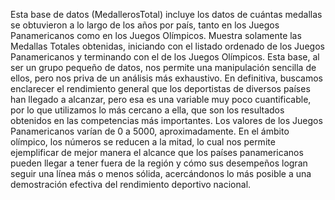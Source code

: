 Esta base de datos (MedallerosTotal) incluye los datos de cuántas medallas se obtuvieron a lo largo de los años por país, tanto en los Juegos Panamericanos como en los Juegos Olímpicos. Muestra solamente las Medallas Totales obtenidas, iniciando con el listado ordenado de los Juegos Panamericanos y terminando con el de los Juegos Olímpicos.
Esta base, al ser un grupo pequeño de datos, nos permite una manipulación sencilla de ellos, pero nos priva de un análisis más exhaustivo. En definitiva, buscamos enclarecer el rendimiento general que los deportistas de diversos países han llegado a alcanzar, pero esa es una variable muy poco cuantificable, por lo que utilizamos lo más cercano a ella, que son los resultados obtenidos en las competencias más importantes.
Los valores de los Juegos Panamericanos varían de 0 a 5000, aproximadamente. En el ámbito olímpico, los números se reducen a la mitad, lo cual nos permite ejemplificar de mejor manera el alcance que los países panamericanos pueden llegar a tener fuera de la región y cómo sus desempeños logran seguir una línea más o menos sólida, acercándonos lo más posible a una demostración efectiva del rendimiento deportivo nacional.